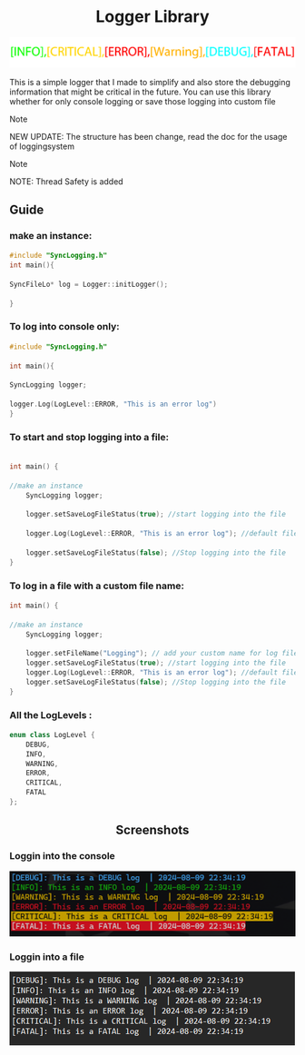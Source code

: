 <h1 align="center"> Logger Library </h1>

![Header](Media/Header.png)

This is a simple logger that I made to simplify and also store the debugging information that might be critical in the future.
You can use this library whether for only console logging or save those logging into custom file



> [!NOTE]
> NEW UPDATE: The structure has been change, read the doc for the usage of loggingsystem

> [!NOTE]
> NOTE: Thread Safety is added

<h2>Guide</h2>

 <h3> make an instance: </h3>
   
```CPP
#include "SyncLogging.h"
int main(){

SyncFileLo* log = Logger::initLogger();

}
```

<h3>To log into console only: </h3> 

```CPP
#include "SyncLogging.h"

int main(){

SyncLogging logger;

logger.Log(LogLevel::ERROR, "This is an error log") 
}
```
<h3>To start and stop logging into a file: </h3>

```CPP

int main() {

//make an instance
	SyncLogging logger;

	logger.setSaveLogFileStatus(true); //start logging into the file

	logger.Log(LogLevel::ERROR, "This is an error log"); //default filename is Log.log

	logger.setSaveLogFileStatus(false); //Stop logging into the file
}
```
<h3>To log in a file with a custom file name:</h3>

```CPP
int main() {

//make an instance
	SyncLogging logger;

	logger.setFileName("Logging"); // add your custom name for log file
	logger.setSaveLogFileStatus(true); //start logging into the file
	logger.Log(LogLevel::ERROR, "This is an error log"); //default filename is Log.log
	logger.setSaveLogFileStatus(false); //Stop logging into the file
}
```


<h3>All the LogLevels : </h3>

```CPP
enum class LogLevel {
	DEBUG,
	INFO,
	WARNING,
	ERROR,
	CRITICAL,
	FATAL
};
```

<h2 align="center">Screenshots</h2>

 <h3> Loggin into the console </h3>
 
![loggingFile](Media/Console-Logging.png)

 <h3> Loggin into a file </h3>
 
![loggingFile](Media/Logging-file.png)


